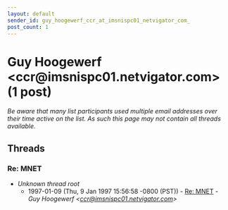 ```yaml
---
layout: default
sender_id: guy_hoogewerf_ccr_at_imsnispc01_netvigator_com_
post_count: 1
---
```


# Guy Hoogewerf <ccr<span>@</span>imsnispc01.netvigator.com> (1 post)

_Be aware that many list participants used multiple email addresses over their time active on the list. As such this page may not contain all threads available._

## Threads

### Re: MNET
+ _Unknown thread root_
  + 1997-01-09 (Thu, 9 Jan 1997 15:56:58 -0800 (PST)) - [Re: MNET](/archive/1997/01/1cb9701d1fb9a10ebbab57afaadcd446b0d9b67bf0712d9234cafdba42a29207) - _Guy Hoogewerf \<ccr@imsnispc01.netvigator.com\>_

